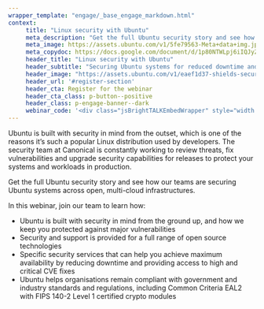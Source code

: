 ```yaml
---
wrapper_template: "engage/_base_engage_markdown.html"
context:
     title: "Linux security with Ubuntu"
     meta_description: "Get the full Ubuntu security story and see how our teams are securing Ubuntu systems across open, multi-cloud infrastructures."
     meta_image: https://assets.ubuntu.com/v1/5fe79563-Meta+data+img.jpg
     meta_copydoc: https://docs.google.com/document/d/1p80NTWLpj6iIQJyZUKJwrSSDT0l2Uh7PF1XYIDUswMw
     header_title: "Linux security with Ubuntu"
     header_subtitle: "Securing Ubuntu systems for reduced downtime and optimum CVE coverage."
     header_image: "https://assets.ubuntu.com/v1/eaef1d37-shields-security.svg"
     header_url: '#register-section'
     header_cta: Register for the webinar
     header_cta_class: p-button--positive
     header_class: p-engage-banner--dark
     webinar_code: '<div class="jsBrightTALKEmbedWrapper" style="width:100%; height:100%; position:relative;background: #ffffff;"><script class="jsBrightTALKEmbedConfig" type="application/json">{ "channelId" : 6793, "language": "en-US", "commId" : 375740, "displayMode" : "standalone", "height" : "auto" }</script><script src="https://www.brighttalk.com/clients/js/player-embed/player-embed.js" class="jsBrightTALKEmbed"></script></div>'
---
```


Ubuntu is built with security in mind from the outset, which is one of the reasons it’s such a popular Linux distribution used by developers. The security team at Canonical is constantly working to review threats, fix vulnerabilities and upgrade security capabilities for releases to protect your systems and workloads in production.

Get the full Ubuntu security story and see how our teams are securing Ubuntu systems across open, multi-cloud infrastructures.

In this webinar, join our team to learn how:

- Ubuntu is built with security in mind from the ground up, and how we keep you protected against major vulnerabilities
- Security and support is provided for a full range of open source technologies
- Specific security services that can help you achieve maximum availability by reducing downtime and providing access to high and critical CVE fixes
- Ubuntu helps organisations remain compliant with government and industry standards and regulations, including Common Criteria EAL2 with FIPS 140-2 Level 1 certified crypto modules
